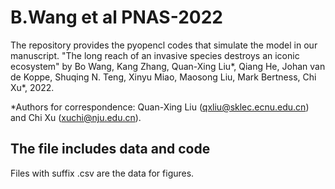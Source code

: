 # B.Wang et al PNAS-2022

The repository provides the pyopencl codes that simulate the model in our manuscript. "The long reach of an invasive species destroys an iconic ecosystem" by Bo Wang, Kang Zhang, Quan-Xing Liu*, Qiang He, Johan van de Koppe, Shuqing N. Teng, Xinyu Miao, Maosong Liu, Mark Bertness, Chi Xu*, 2022.

*Authors for correspondence: Quan-Xing Liu (qxliu@sklec.ecnu.edu.cn) and Chi Xu (xuchi@nju.edu.cn).

## The file includes data and code
Files with suffix .csv are the data for figures. 
